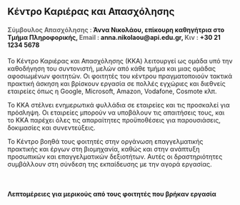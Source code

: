 <h2>Κέντρο Καριέρας και Απασχόλησης</h2>
<h4><font color="#666666">Σύμβουλος Απασχόλησης :</font> Άννα Νικολάου, επίκουρη καθηγήτρια στο Τμήμα Πληροφορικής, <font color="#666666">Email :</font> anna.nikolaou@api.edu.gr, <font color="#666666">Κιν :</font> +30 21 1234 5678</h4>
<p>Το Κέντρο Καριέρας και Απασχόλησης (ΚΚΑ) λειτουργεί ως ομάδα υπό την καθοδήγηση του συντονιστή, μελών από κάθε τμήμα και μιας ομάδας αφοσιωμένων φοιτητών. Οι φοιτητές του κέντρου πραγματοποιούν τακτικά πρακτική άσκηση και βρίσκουν εργασία σε πολλές εγχώριες και διεθνείς εταιρείες όπως η Google, Microsoft, Amazon, Vodafone, Cosmote κλπ.</p>
<p>Το ΚΚΑ στέλνει ενημερωτικά φυλλάδια σε εταιρείες και τις προσκαλεί για πρόσληψη. Οι εταιρείες μπορούν να υποβάλουν τις απαιτήσεις τους, και το ΚΚΑ παρέχει όλες τις απαραίτητες προϋποθέσεις για παρουσιάσεις, δοκιμασίες και συνεντεύξεις.</p>
<p>Το Κέντρο βοηθά τους φοιτητές στην οργάνωση επαγγελματικής πρακτικής και έργων στη βιομηχανία, καθώς και στην ανάπτυξη προσωπικών και επαγγελματικών δεξιοτήτων. Αυτές οι δραστηριότητες συμβάλλουν στη σύνδεση της εκπαίδευσης με την αγορά εργασίας.</p>
<br/>
<h4 style="margin-bottom:15px;">Λεπτομέρειες για μερικούς από τους φοιτητές που βρήκαν εργασία</h4>

